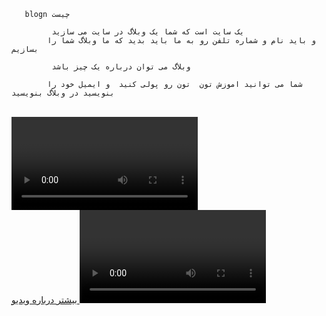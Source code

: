 

       blogn چیست

             یک سایت است که شما یک وبلاگ در سایت می سازید 
            و باید نام و شماره تلفن رو به ما باید بدید که ما وبلاگ شما را بسازیم 

             وبلاگ می توان درباره یک چیز باشد 
            
            شما می توانید اموزش تون  تون رو پولی کنید  و ایمیل خود را بنویسید در وبلاگ بنویسید



<br>


<video width="298" controls>

  <source src="https://aspb11.cdn.asset.aparat.com/aparat-video/90a45b4be08f2c86a69907132dc697d314504620-144p.mp4?wmsAuthSign=eyJhbGciOiJIUzI1NiIsInR5cCI6IkpXVCJ9.eyJ0b2tlbiI6IjQ4NmRmNWE2ZmE3MTQ3NTAyYzQ4OTE0NGVhMDMxNzEyIiwiZXhwIjoxNjIyMzIwMDA5LCJpc3MiOiJTYWJhIElkZWEgR1NJRyJ9.Y3jgctJDcItcew9UIjSNdGbMrobYhGyKQZdFSRqdNug" type="video/mp4">


</video>
<br>
<a href=" #">
 بیشتر درباره ویدیو 
</a>


<video width="298" controls>

  <source src="https://hw16.cdn.asset.aparat.com/aparat-video/cb9f119e0ad835fb9f3c12a22ce16fe232886566-144p.mp4?wmsAuthSign=eyJhbGciOiJIUzI1NiIsInR5cCI6IkpXVCJ9.eyJ0b2tlbiI6IjYxMGNiYzkwZWQyOTVkOTU2MzNhZDkyN2E3ODNiYjdjIiwiZXhwIjoxNjIyNDA2MDM2LCJpc3MiOiJTYWJhIElkZWEgR1NJRyJ9.g3O2z2n7xEeIwX0oJNysTlf7wK4tTK4SrpdZhi7NerY" type="video/mp4">
</video>
<br>

<a href=" #">
 بیشتر درباره ویدیو 
</a>



<video width="298" controls>

  <source src="https://as3.cdn.asset.aparat.com/aparat-video/b4d56ab8bd1d8a82b19153b20939a7e223063852-144p.mp4?wmsAuthSign=eyJhbGciOiJIUzI1NiIsInR5cCI6IkpXVCJ9.eyJ0b2tlbiI6IjRjYTRhNThjZTQ3MDgwOWRmMjRlMzE2Mzk1ZDMyN2JmIiwiZXhwIjoxNjIyNDA3NjQ5LCJpc3MiOiJTYWJhIElkZWEgR1NJRyJ9.Nap4xcjzze3fFjVWtVou3noopSlaBbpE2J70az1Qz5s" type="video/mp4">


</video>
<br>

<a href="#">
بیشتر درباره ویدیو
</a>




<video width="298" controls>

  <source src="https://as9.cdn.asset.aparat.com/aparat-video/0903a1587eeaa677106bbdda2c7742e218653620-144p.mp4?wmsAuthSign=eyJhbGciOiJIUzI1NiIsInR5cCI6IkpXVCJ9.eyJ0b2tlbiI6IjIyOTUyNWE2M2Y2MTZjMzQ5NDk0MmVmNjQ2Njg3YzQ5IiwiZXhwIjoxNjIyNDE3MTc1LCJpc3MiOiJTYWJhIElkZWEgR1NJRyJ9.EQPg9Ay638cNI6CrvuhX-dZigF2tgjQ-6gFt2xSTHls" type="video/mp4">




</video>
<br>

<a href="https://assspt.github.io/blogn/Coco-myinvpk_iran.html">
بیشتر درباره ویدیو
</a>







<video width="298" controls>

  <source src="https://as6.cdn.asset.aparat.com/aparat-video/040c8f6ac12d0267bbb0ffdec72fa80632887427-144p.mp4?wmsAuthSign=eyJhbGciOiJIUzI1NiIsInR5cCI6IkpXVCJ9.eyJ0b2tlbiI6IjYxMTM2NDhkNzg5ZDNjZmZjZGU4ZmNjNDk3MzY3Y2QzIiwiZXhwIjoxNjIyNjk1NDQxLCJpc3MiOiJTYWJhIElkZWEgR1NJRyJ9.0_iD_SJPlxygPE8j_TpLT8kLurEgdVrial7QDES4j-M" type="video/mp4">



</video>
<br>

<a href="#">
 بیشتر درباره ویدیو 
</a>







<video width="298" controls>

  <source src="https://aspb2.cdn.asset.aparat.com/aparat-video/fb62c3b07ecb7d024ef80b2ba095fc8e8085200-144p.mp4?wmsAuthSign=eyJhbGciOiJIUzI1NiIsInR5cCI6IkpXVCJ9.eyJ0b2tlbiI6IjY2ODgwYWY5MzI3MmQzMGE5NTVkNTI3Y2Y1MjFjM2ZkIiwiZXhwIjoxNjIyNjk1NjE4LCJpc3MiOiJTYWJhIElkZWEgR1NJRyJ9.MtfCdrBRoyKQ41DTpJf0TGveV65cG9udvGahLsOyCEA" type="video/mp4">



</video>

<br>
<a href="#">
 بیشتر درباره ویدیو 
</a>

<h1></h1>
<p>دانلود بینهایت بازی کلش آف کلنز 













<h1></h1>



<a href="#">
بیشتر بدانید
</a>






<h1></h1>




<a href="https://assspt.github.io/blogn/tnzmat.html">
تنظیمات 
</a>
<div>برای نشان دادن ایمیل یا ساخت وبلاگ به تنظیمات بروید</div>


<a href="#">
ثبت نام
</a>

